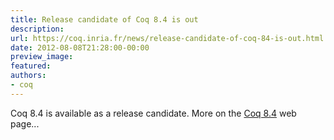 ```yaml
---
title: Release candidate of Coq 8.4 is out
description:
url: https://coq.inria.fr/news/release-candidate-of-coq-84-is-out.html
date: 2012-08-08T21:28:00-00:00
preview_image:
featured:
authors:
- coq
---
```



<p>Coq 8.4 is available as a release candidate. More on the <a href="https://coq.inria.fr/coq-84">Coq 8.4</a> web page...</p>

 
